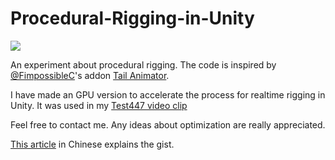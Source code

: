 # Procedural-Rigging-in-Unity

![](https://media.giphy.com/media/ekwQmaFU29TuOY0Q3T/giphy.gif)

An experiment about procedural rigging. The code is inspired by
[@FimpossibleC](https://twitter.com/FimpossibleC)'s addon [Tail
Animator](https://assetstore.unity.com/packages/tools/animation/tail-animator-121819).

I have made an GPU version to accelerate the process for realtime rigging in
Unity. It was used in my [Test447 video clip](https://twitter.com/i/status/1234605276377968641)

Feel free to contact me. Any ideas about optimization are really appreciated.

[This article](https://mp.weixin.qq.com/s/NaGqNgeS8vBYFnbv0L3qiw) in Chinese
explains the gist.
